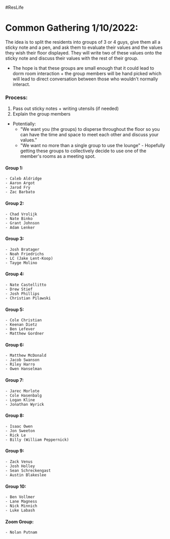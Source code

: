 #ResLife
# Common Gathering 1/10/2022:
The idea is to split the residents into groups of 3 or 4 guys, give them all a sticky note and a pen, and ask them to evaluate their values and the values they wish their floor displayed. They will write two of these values onto the sticky note and discuss their values with the rest of their group.

- The hope is that these groups are small enough that it could lead to dorm room interaction + the group members will be hand picked which will lead to direct conversation between those who wouldn't normally interact.

### Process:
1. Pass out sticky notes + writing utensils (if needed)
2. Explain the group members 

- Potentially:
	- "We want you (the groups) to disperse throughout the floor so you can have the time and space to meet each other and discuss your values." 
	- "We want no more than a single group to use the lounge"
			- Hopefully getting these groups to collectively decide to use one of the member's rooms as a meeting spot.

#### Group 1:
	- Caleb Aldridge
	- Aaron Argot
	- Jarod Fry
	- Zac Barbato
#### Group 2:
	- Chad Vrolijk
	- Nate Binko
	- Grant Johnson
	- Adam Lenker
#### Group 3:
	- Josh Bratager
	- Noah Friedrichs
	- LC (Jake Lent-Koop)
	- Tayge Molino
#### Group 4:
	- Nate Castellitto
	- Drew Stief
	- Josh Phillips
	- Christian Pilawski
#### Group 5:
	- Cole Christian 
	- Keenan Dietz
	- Ben Lefever
	- Matthew Gordner
#### Group 6:
	- Matthew McDonald
	- Jacob Swanson
	- Riley Harro
	- Owen Hanselman
#### Group 7:
	- Jarec Morlote
	- Cole Hasenbalg
	- Logan Kline
	- Jonathan Wyrick
#### Group 8:
	- Isaac Owen 
	- Jon Sweeton
	- Rick Le
	- Billy (William Peppernick)
#### Group 9:
	- Zack Venus
	- Josh Holley
	- Sean Schreckengast
	- Austin Blakeslee
#### Group 10:
	- Ben Vollmer
	- Lane Magness
	- Nick Minnich
	- Luke Labash
#### Zoom Group:
	- Nolan Putnam
